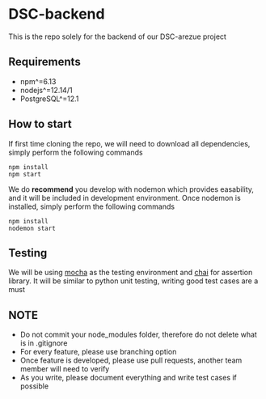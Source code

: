 # DSC-backend
This is the repo solely for the backend of our DSC-arezue project

## Requirements
- npm^=6.13
- nodejs^=12.14/1
- PostgreSQL^=12.1

## How to start
If first time cloning the repo, we will need to download all dependencies, simply perform the following commands
```
npm install
npm start
```
We do **recommend** you develop with nodemon which provides easability, and it will be included in development environment.
Once nodemon is installed, simply perform the following commands
```
npm install
nodemon start
```
## Testing
We will be using [mocha](https://mochajs.org/) as the testing environment and [chai](https://www.chaijs.com/) for assertion library. It will be similar to python unit testing, writing good test cases are a must

## NOTE
- Do not commit your node_modules folder, therefore do not delete what is in .gitignore
- For every feature, please use branching option
- Once feature is developed, please use pull requests, another team member will need to verify
- As you write, please document everything and write test cases if possible
